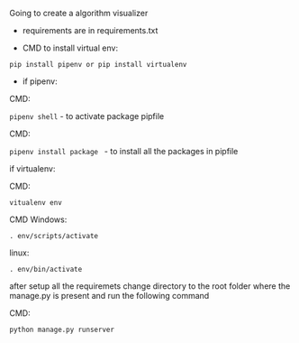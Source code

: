 Going to create a algorithm visualizer

* requirements are in requirements.txt
    
* CMD to install virtual env: 
    
`pip install pipenv or pip install virtualenv`
    
* if pipenv:
 
CMD:
        
`pipenv shell`  - to activate package pipfile

CMD:

`pipenv install package ` - to install all the packages in pipfile

if virtualenv:

CMD:

`vitualenv env`

CMD Windows:

`. env/scripts/activate`

linux:

`. env/bin/activate`

after setup all the requiremets change directory to the root folder where the manage.py is present and run the following command

CMD:

`python manage.py runserver`
